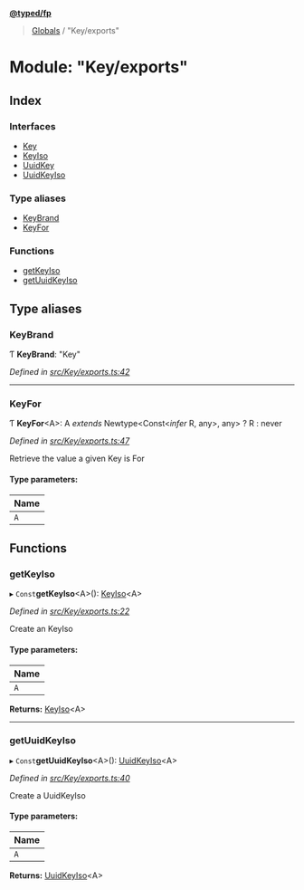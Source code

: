**[@typed/fp](../README.md)**

> [Globals](../globals.md) / "Key/exports"

# Module: "Key/exports"

## Index

### Interfaces

* [Key](../interfaces/_key_exports_.key.md)
* [KeyIso](../interfaces/_key_exports_.keyiso.md)
* [UuidKey](../interfaces/_key_exports_.uuidkey.md)
* [UuidKeyIso](../interfaces/_key_exports_.uuidkeyiso.md)

### Type aliases

* [KeyBrand](_key_exports_.md#keybrand)
* [KeyFor](_key_exports_.md#keyfor)

### Functions

* [getKeyIso](_key_exports_.md#getkeyiso)
* [getUuidKeyIso](_key_exports_.md#getuuidkeyiso)

## Type aliases

### KeyBrand

Ƭ  **KeyBrand**: \"Key\"

*Defined in [src/Key/exports.ts:42](https://github.com/TylorS/typed-fp/blob/f27ba3e/src/Key/exports.ts#L42)*

___

### KeyFor

Ƭ  **KeyFor**\<A>: A *extends* Newtype\<Const\<*infer* R, any>, any> ? R : never

*Defined in [src/Key/exports.ts:47](https://github.com/TylorS/typed-fp/blob/f27ba3e/src/Key/exports.ts#L47)*

Retrieve the value a given Key is For

#### Type parameters:

Name |
------ |
`A` |

## Functions

### getKeyIso

▸ `Const`**getKeyIso**\<A>(): [KeyIso](../interfaces/_key_exports_.keyiso.md)\<A>

*Defined in [src/Key/exports.ts:22](https://github.com/TylorS/typed-fp/blob/f27ba3e/src/Key/exports.ts#L22)*

Create an KeyIso<A>

#### Type parameters:

Name |
------ |
`A` |

**Returns:** [KeyIso](../interfaces/_key_exports_.keyiso.md)\<A>

___

### getUuidKeyIso

▸ `Const`**getUuidKeyIso**\<A>(): [UuidKeyIso](../interfaces/_key_exports_.uuidkeyiso.md)\<A>

*Defined in [src/Key/exports.ts:40](https://github.com/TylorS/typed-fp/blob/f27ba3e/src/Key/exports.ts#L40)*

Create a UuidKeyIso<A>

#### Type parameters:

Name |
------ |
`A` |

**Returns:** [UuidKeyIso](../interfaces/_key_exports_.uuidkeyiso.md)\<A>
